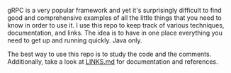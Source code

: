 gRPC is a very popular framework and yet it's surprisingly difficult
to find good and comprehensive examples of all the little things that
you need to know in order to use it. I use this repo to keep track of
various techniques, documentation, and links. The idea is to have
in one place everything you need to get up and running quickly.
Java only.

The best way to use this repo is to study the code and the comments.
Additionally, take a look at [LINKS.md](LINKS.md) for documentation and references.